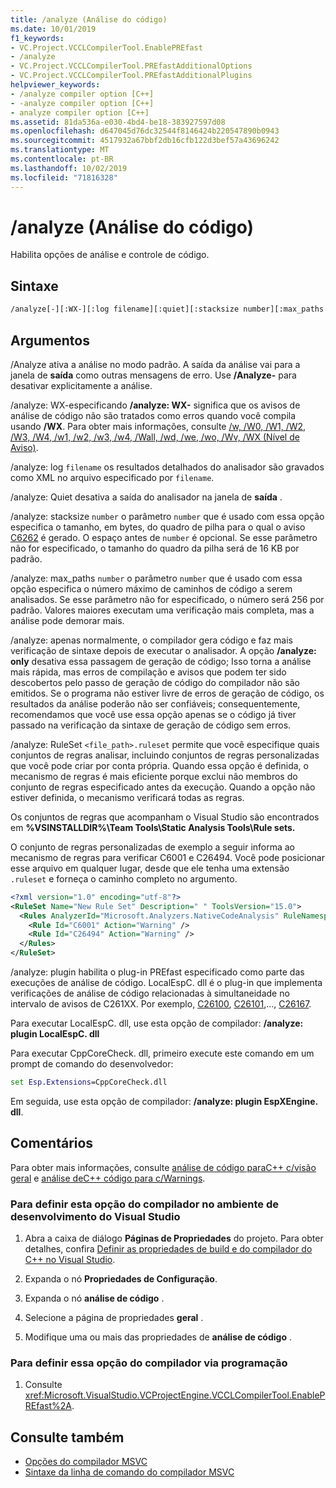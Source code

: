 ```yaml
---
title: /analyze (Análise do código)
ms.date: 10/01/2019
f1_keywords:
- VC.Project.VCCLCompilerTool.EnablePREfast
- /analyze
- VC.Project.VCCLCompilerTool.PREfastAdditionalOptions
- VC.Project.VCCLCompilerTool.PREfastAdditionalPlugins
helpviewer_keywords:
- /analyze compiler option [C++]
- -analyze compiler option [C++]
- analyze compiler option [C++]
ms.assetid: 81da536a-e030-4bd4-be18-383927597d08
ms.openlocfilehash: d647045d76dc32544f8146424b220547890b0943
ms.sourcegitcommit: 4517932a67bbf2db16cfb122d3bef57a43696242
ms.translationtype: MT
ms.contentlocale: pt-BR
ms.lasthandoff: 10/02/2019
ms.locfileid: "71816328"
---
```

# <a name="analyze-code-analysis"></a>/analyze (Análise do código)

Habilita opções de análise e controle de código.

## <a name="syntax"></a>Sintaxe

```cmd
/analyze[-][:WX-][:log filename][:quiet][:stacksize number][:max_paths number][:only][:ruleset]
```

## <a name="arguments"></a>Argumentos

/Analyze ativa a análise no modo padrão. A saída da análise vai para a janela de **saída** como outras mensagens de erro. Use **/Analyze-** para desativar explicitamente a análise.

/analyze: WX-especificando **/analyze: WX-** significa que os avisos de análise de código não são tratados como erros quando você compila usando **/WX**. Para obter mais informações, consulte [/w, /W0, /W1, /W2, /W3, /W4, /w1, /w2, /w3, /w4, /Wall, /wd, /we, /wo, /Wv, /WX (Nível de Aviso)](compiler-option-warning-level.md).

/analyze: log `filename` os resultados detalhados do analisador são gravados como XML no arquivo especificado por `filename`.

/analyze: Quiet desativa a saída do analisador na janela de **saída** .

/analyze: stacksize `number` o parâmetro `number` que é usado com essa opção especifica o tamanho, em bytes, do quadro de pilha para o qual o aviso [C6262](/visualstudio/code-quality/c6262) é gerado. O espaço antes de `number` é opcional. Se esse parâmetro não for especificado, o tamanho do quadro da pilha será de 16 KB por padrão.

/analyze: max_paths `number` o parâmetro `number` que é usado com essa opção especifica o número máximo de caminhos de código a serem analisados. Se esse parâmetro não for especificado, o número será 256 por padrão. Valores maiores executam uma verificação mais completa, mas a análise pode demorar mais.

/analyze: apenas normalmente, o compilador gera código e faz mais verificação de sintaxe depois de executar o analisador. A opção **/analyze: only** desativa essa passagem de geração de código; Isso torna a análise mais rápida, mas erros de compilação e avisos que podem ter sido descobertos pelo passo de geração de código do compilador não são emitidos. Se o programa não estiver livre de erros de geração de código, os resultados da análise poderão não ser confiáveis; consequentemente, recomendamos que você use essa opção apenas se o código já tiver passado na verificação da sintaxe de geração de código sem erros.

/analyze: RuleSet `<file_path>.ruleset` permite que você especifique quais conjuntos de regras analisar, incluindo conjuntos de regras personalizadas que você pode criar por conta própria. Quando essa opção é definida, o mecanismo de regras é mais eficiente porque exclui não membros do conjunto de regras especificado antes da execução. Quando a opção não estiver definida, o mecanismo verificará todas as regras.

Os conjuntos de regras que acompanham o Visual Studio são encontrados em **%VSINSTALLDIR%\Team Tools\Static Analysis Tools\Rule sets.**

O conjunto de regras personalizadas de exemplo a seguir informa ao mecanismo de regras para verificar C6001 e C26494. Você pode posicionar esse arquivo em qualquer lugar, desde que ele tenha uma extensão `.ruleset` e forneça o caminho completo no argumento.

```xml
<?xml version="1.0" encoding="utf-8"?>
<RuleSet Name="New Rule Set" Description=" " ToolsVersion="15.0">
  <Rules AnalyzerId="Microsoft.Analyzers.NativeCodeAnalysis" RuleNamespace="Microsoft.Rules.Native">
    <Rule Id="C6001" Action="Warning" />
    <Rule Id="C26494" Action="Warning" />
  </Rules>
</RuleSet>
```

/analyze: plugin habilita o plug-in PREfast especificado como parte das execuções de análise de código.
LocalEspC. dll é o plug-in que implementa verificações de análise de código relacionadas à simultaneidade no intervalo de avisos de C261XX. Por exemplo, [C26100](/visualstudio/code-quality/c26100), [C26101](/visualstudio/code-quality/c26101),..., [C26167](/visualstudio/code-quality/c26167).

Para executar LocalEspC. dll, use esta opção de compilador: **/analyze: plugin LocalEspC. dll**

Para executar CppCoreCheck. dll, primeiro execute este comando em um prompt de comando do desenvolvedor:

```cmd
set Esp.Extensions=CppCoreCheck.dll
```

Em seguida, use esta opção de compilador: **/analyze: plugin EspXEngine. dll**.

## <a name="remarks"></a>Comentários

Para obter mais informações, consulte [análise de código paraC++ c/visão geral](/visualstudio/code-quality/code-analysis-for-c-cpp-overview) e [análise deC++ código para c/Warnings](/visualstudio/code-quality/code-analysis-for-c-cpp-warnings).

### <a name="to-set-this-compiler-option-in-the-visual-studio-development-environment"></a>Para definir esta opção do compilador no ambiente de desenvolvimento do Visual Studio

1. Abra a caixa de diálogo **Páginas de Propriedades** do projeto. Para obter detalhes, confira [Definir as propriedades de build e do compilador do C++ no Visual Studio](../working-with-project-properties.md).

1. Expanda o nó **Propriedades de Configuração**.

1. Expanda o nó **análise de código** .

1. Selecione a página de propriedades **geral** .

1. Modifique uma ou mais das propriedades de **análise de código** .

### <a name="to-set-this-compiler-option-programmatically"></a>Para definir essa opção do compilador via programação

1. Consulte <xref:Microsoft.VisualStudio.VCProjectEngine.VCCLCompilerTool.EnablePREfast%2A>.

## <a name="see-also"></a>Consulte também

- [Opções do compilador MSVC](compiler-options.md)
- [Sintaxe da linha de comando do compilador MSVC](compiler-command-line-syntax.md)

